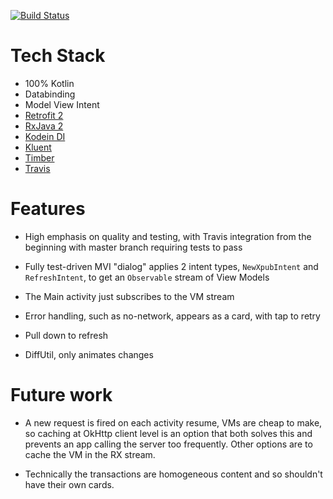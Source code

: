 [![Build Status](https://travis-ci.org/westonal/blockchain.svg?branch=master)](https://travis-ci.org/westonal/blockchain)

Tech Stack
==

- 100% Kotlin
- Databinding
- Model View Intent
- [Retrofit 2](http://square.github.io/retrofit/)
- [RxJava 2](https://github.com/ReactiveX/RxJava)
- [Kodein DI](http://kodein.org/)
- [Kluent](https://github.com/MarkusAmshove/Kluent)
- [Timber](https://github.com/JakeWharton/timber)
- [Travis](https://travis-ci.org/westonal/blockchain)

Features
==

- High emphasis on quality and testing, with Travis integration from the beginning with master branch requiring tests to pass

- Fully test-driven MVI "dialog" applies 2 intent types, `NewXpubIntent` and `RefreshIntent`, to get an `Observable` stream of View Models

- The Main activity just subscribes to the VM stream

- Error handling, such as no-network, appears as a card, with tap to retry

- Pull down to refresh

- DiffUtil, only animates changes

Future work
==

- A new request is fired on each activity resume, VMs are cheap to make, so caching at OkHttp client level is an option that both solves this and prevents an app calling the server too frequently. Other options are to cache the VM in the RX stream.

- Technically the transactions are homogeneous content and so shouldn't have their own cards.

